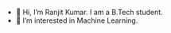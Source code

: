 - 👋 Hi, I’m Ranjit Kumar. I am a B.Tech student.
- 👀 I’m interested in Machine Learning.


<!---
Ranjit8298/Ranjit8298 is a ✨ special ✨ repository because its `README.md` (this file) appears on your GitHub profile.
You can click the Preview link to take a look at your changes.
--->
